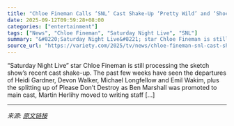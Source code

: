 ```yaml
---
title: "Chloe Fineman Calls ‘SNL’ Cast Shake-Up ‘Pretty Wild’ and ‘Shocking’: ‘I Haven’t Fully Processed Anything’"
date: 2025-09-12T09:59:28+08:00
categories: ["entertainment"]
tags: ["News", "Chloe Fineman", "Saturday Night Live", "SNL"]
summary: "&#8220;Saturday Night Live&#8221; star Chloe Fineman is still processing the sketch show&#8217;s recent cast shake-up. The past few weeks have seen the departures of Heidi Gardner, Devon Walker, Micha"
source_url: "https://variety.com/2025/tv/news/chloe-fineman-snl-cast-shake-up-pretty-wild-shocking-1236515870/"
---
```


&#8220;Saturday Night Live&#8221; star Chloe Fineman is still processing the sketch show&#8217;s recent cast shake-up. The past few weeks have seen the departures of Heidi Gardner, Devon Walker, Michael Longfellow and Emil Wakim, plus the splitting up of Please Don&#8217;t Destroy as Ben Marshall was promoted to main cast, Martin Herlihy moved to writing staff [&#8230;]

---

*来源: [原文链接](https://variety.com/2025/tv/news/chloe-fineman-snl-cast-shake-up-pretty-wild-shocking-1236515870/)*
